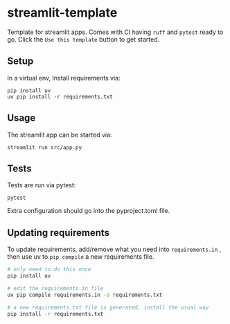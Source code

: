 # streamlit-template
Template for streamlit apps. Comes with CI having `ruff` and `pytest` ready to
go. Click the `Use this template` button to get started.

## Setup

In a virtual env, Install requirements via:
```
pip install uv
uv pip install -r requirements.txt
```

## Usage

The streamlit app can be started via:
```
streamlit run src/app.py
```

## Tests

Tests are run via pytest:

```
pytest
```

Extra configuration should go into the pyproject.toml file.

## Updating requirements

To update requirements, add/remove what you need into `requirements.in` , then use
uv to `pip compile` a new requirements file.

```bash
# only need to do this once
pip install uv

# edit the requirements.in file
uv pip compile requirements.in -o requirements.txt

# a new requirements.txt file is generated, install the usual way
pip install -r requirements.txt
```
